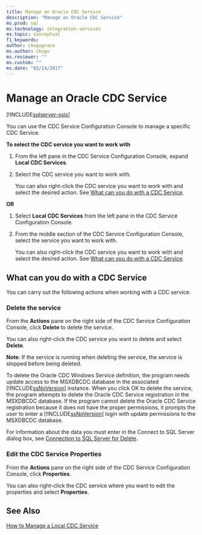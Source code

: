 ```yaml
---
title: Manage an Oracle CDC Service
description: "Manage an Oracle CDC Service"
ms.prod: sql
ms.technology: integration-services
ms.topic: conceptual
f1_keywords: 
author: chugugrace
ms.author: chugu
ms.reviewer: ""
ms.custom: ""
ms.date: "03/14/2017"
---
```


# Manage an Oracle CDC Service

[!INCLUDE[sqlserver-ssis](../../includes/applies-to-version/sqlserver-ssis.md)]


  You can use the CDC Service Configuration Console to manage a specific CDC Service. 
  
 **To select the CDC service you want to work with**  
  
1. From the left pane in the CDC Service Configuration Console, expand **Local CDC Services**. 
  
2. Select the CDC service you want to work with. 
  
     You can also right-click the CDC service you want to work with and select the desired action. See [What can you do with a CDC Service](../../integration-services/change-data-capture/manage-an-oracle-cdc-service.md#BKMK_WhatcandowithCDCService). 
  
 **OR**  
  
1. Select **Local CDC Services** from the left pane in the CDC Service Configuration Console. 
  
2. From the middle section of the CDC Service Configuration Console, select the service you want to work with. 
  
     You can also right-click the CDC service you want to work with and select the desired action. See [What can you do with a CDC Service](../../integration-services/change-data-capture/manage-an-oracle-cdc-service.md#BKMK_WhatcandowithCDCService). 
  
##  <a name="BKMK_WhatcandowithCDCService"></a> What can you do with a CDC Service  
 You can carry out the following actions when working with a CDC service. 
  
### Delete the service  
 From the **Actions** pane on the right side of the CDC Service Configuration Console, click **Delete** to delete the service. 
  
 You can also right-click the CDC service you want to delete and select **Delete**. 
  
 **Note**: If the service is running when deleting the service, the service is stopped before being deleted. 
  
 To delete the Oracle CDC Windows Service definition, the program needs update access to the MSXDBCDC database in the associated [!INCLUDE[ssNoVersion](../../includes/ssnoversion-md.md)] instance. When you click OK to delete the service, the program attempts to delete the Oracle CDC Service registration in the MSXDBCDC database. If the program cannot delete the Oracle CDC Service registration because it does not have the proper permissions, it prompts the user to enter a [!INCLUDE[ssNoVersion](../../includes/ssnoversion-md.md)] login with update permissions to the MSXDBCDC database. 
  
 For information about the data you must enter in the Connect to SQL Server dialog box, see [Connection to SQL Server for Delete](../../integration-services/change-data-capture/connection-to-sql-server-for-delete.md). 
  
### Edit the CDC Service Properties  
 From the **Actions** pane on the right side of the CDC Service Configuration Console, click **Properties**. 
  
 You can also right-click the CDC service where you want to edit the properties and select **Properties**. 
  
## See Also  
 [How to Manage a Local CDC Service](../../integration-services/change-data-capture/how-to-manage-a-local-cdc-service.md)
